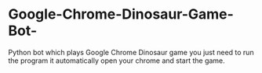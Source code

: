 # Google-Chrome-Dinosaur-Game-Bot-
Python bot which plays Google Chrome Dinosaur game you just need to run the program it automatically open your chrome and start the game.
